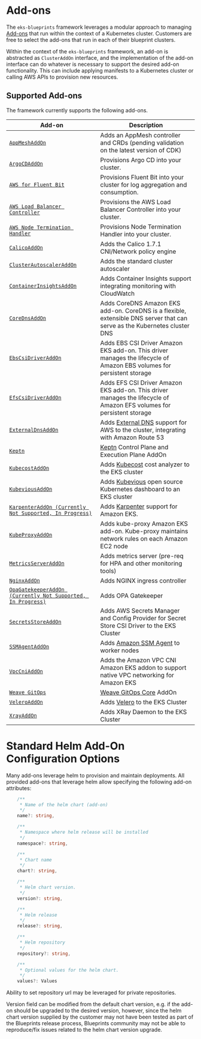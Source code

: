 # Add-ons

The `eks-blueprints` framework leverages a modular approach to managing [Add-ons](https://kubernetes.io/docs/concepts/cluster-administration/addons/) that run within the context of a Kubernetes cluster. Customers are free to select the add-ons that run in each of their blueprint clusters.

Within the context of the `eks-blueprints` framework, an add-on is abstracted as `ClusterAddOn` interface, and the implementation of the add-on interface can do whatever is necessary to support the desired add-on functionality. This can include applying manifests to a Kubernetes cluster or calling AWS APIs to provision new resources. 

## Supported Add-ons

The framework currently supports the following add-ons.

| Add-on                                                                 | Description                                                                                                                           |
|------------------------------------------------------------------------|---------------------------------------------------------------------------------------------------------------------------------------|
| [`AppMeshAddOn`](./app-mesh)                                           | Adds an AppMesh controller and CRDs (pending validation on the latest version of CDK)                                                 |
| [`ArgoCDAddOn`](./argo-cd)                                             | Provisions Argo CD into your cluster.                                                                                                 |
| [`AWS for Fluent Bit`](./aws-for-fluent-bit)                           | Provisions Fluent Bit into your cluster for log aggregation and consumption.                                                                        |
| [`AWS Load Balancer Controller`](./aws-load-balancer-controller)       | Provisions the AWS Load Balancer Controller into your cluster.                                                                        |
| [`AWS Node Termination Handler`](./aws-node-termination-handler)       | Provisions Node Termination Handler into your cluster.                                                                        |
| [`CalicoAddOn`](./calico)                                              | Adds the Calico 1.7.1 CNI/Network policy engine                                                                                       |
| [`ClusterAutoscalerAddOn`](./cluster-autoscaler)                       | Adds the standard cluster autoscaler                                                                                                  |
| [`ContainerInsightsAddOn`](./container-insights)                       | Adds Container Insights support integrating monitoring with CloudWatch                                                                |
| [`CoreDnsAddOn`](./coredns.md)                                         | Adds CoreDNS Amazon EKS add-on. CoreDNS is a flexible, extensible DNS server that can serve as the Kubernetes cluster DNS             |
| [`EbsCsiDriverAddOn`](./ebs-csi-driver.md)                             | Adds EBS CSI Driver Amazon EKS add-on. This driver manages the lifecycle of Amazon EBS volumes for persistent storage                 |
| [`EfsCsiDriverAddOn`](./efs-csi-driver.md)                             | Adds EFS CSI Driver Amazon EKS add-on. This driver manages the lifecycle of Amazon EFS volumes for persistent storage                 |
| [`ExternalDnsAddOn`](./external-dns)                                   | Adds [External DNS](https://github.com/kubernetes-sigs/external-dns) support for AWS to the cluster, integrating with Amazon Route 53 |
| [`Keptn`](https://github.com/keptn-sandbox/keptn-blueprints-addons)           | [Keptn](https://keptn.sh/) Control Plane and Execution Plane AddOn |
| [`KubecostAddOn`](./kubecost.md)                                       | Adds [Kubecost](https://kubecost.com) cost analyzer to the EKS cluster                                                                |
| [`KubeviousAddOn`](./kubevious.md)                                     | Adds [Kubevious](https://github.com/kubevious/kubevious) open source Kubernetes dashboard to an EKS cluster                           |                  |
| [`KarpenterAddOn (Currently Not Supported, In Progress)`](./karpenter.md)                                     | Adds [Karpenter](https://github.com/awslabs/karpenter) support for Amazon EKS.                                                        | 
| [`KubeProxyAddOn`](./kube-proxy.md)                                    | Adds kube-proxy Amazon EKS add-on. Kube-proxy maintains network rules on each Amazon EC2 node                                         |
| [`MetricsServerAddOn`](./metrics-server)                               | Adds metrics server (pre-req for HPA and other monitoring tools)                                                                      |
| [`NginxAddOn`](./nginx.md)                                             | Adds NGINX ingress controller                                                                                                         |
| [`OpaGatekeeperAddOn (Currently Not Supported, In Progress)`](./opa-gatekeeper.md)                            | Adds OPA Gatekeeper                                                                                                        |
| [`SecretsStoreAddOn`](./secrets-store.md)                              | Adds AWS Secrets Manager and Config Provider for Secret Store CSI Driver to the EKS Cluster                                           |
| [`SSMAgentAddOn`](./ssm-agent.md)                                      | Adds [Amazon SSM Agent](https://docs.aws.amazon.com/systems-manager/latest/userguide/ssm-agent.html) to worker nodes                  |
| [`VpcCniAddOn`](./vpc-cni.md)                                          | Adds the Amazon VPC CNI Amazon EKS addon to support native VPC networking for Amazon EKS                                              |
| [`Weave GitOps`](https://github.com/weaveworks/weave-gitops-blueprints-addon) | [Weave GitOps Core](https://www.weave.works/product/gitops-core/) AddOn                                                               |
| [`VeleroAddOn`](./velero.md)                                           | Adds [Velero](https://velero.io/) to the EKS Cluster                                                                                  |
| [`XrayAddOn`](./xray)                                                  | Adds XRay Daemon to the EKS Cluster                                                                                                   |

# Standard Helm Add-On Configuration Options

Many add-ons leverage helm to provision and maintain deployments. All provided add-ons that leverage helm allow specifying the following add-on attributes:

```typescript
    /**
     * Name of the helm chart (add-on)
     */
    name?: string,

    /**
     * Namespace where helm release will be installed
     */
    namespace?: string,

    /**
     * Chart name
     */
    chart?: string,

    /**
     * Helm chart version.
     */
    version?: string, 

    /**
     * Helm release
     */
    release?: string,

    /**
     * Helm repository
     */
    repository?: string,

    /**
     * Optional values for the helm chart. 
     */
    values?: Values
```

Ability to set repository url may be leveraged for private repositories. 

Version field can be modified from the default chart version, e.g. if the add-on should be upgraded to the desired version, however, since the helm chart version supplied by the customer may not have been tested as part of the Blueprints release process, Blueprints community may not be able to reproduce/fix issues related to the helm chart version upgrade.